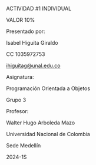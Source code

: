 ACTIVIDAD #1 INDIVIDUAL

VALOR 10%


Presentado por:

Isabel Higuita Giraldo

CC 1035972753

ihiguitag@unal.edu.co


Asignatura:

Programación Orientada a Objetos

Grupo 3


Profesor:

Walter Hugo Arboleda Mazo


Universidad Nacional de Colombia

Sede Medellín

2024-1S
